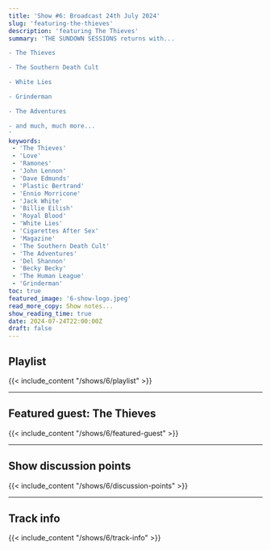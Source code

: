 ```yaml
---
title: 'Show #6: Broadcast 24th July 2024'
slug: 'featuring-the-thieves'
description: 'featuring The Thieves'
summary: 'THE SUNDOWN SESSIONS returns with...

- The Thieves

- The Southern Death Cult

- White Lies

- Grinderman

- The Adventures

- and much, much more...
'
keywords:
 - 'The Thieves'
 - 'Love'
 - 'Ramones'
 - 'John Lennon'
 - 'Dave Edmunds'
 - 'Plastic Bertrand'
 - 'Ennio Morricone'
 - 'Jack White'
 - 'Billie Eilish'
 - 'Royal Blood'
 - 'White Lies'
 - 'Cigarettes After Sex'
 - 'Magazine'
 - 'The Southern Death Cult'
 - 'The Adventures'
 - 'Del Shannon'
 - 'Becky Becky'
 - 'The Human League'
 - 'Grinderman'
toc: true
featured_image: '6-show-logo.jpeg'
read_more_copy: Show notes...
show_reading_time: true
date: 2024-07-24T22:00:00Z
draft: false
---
```


## Playlist
{{< include_content "/shows/6/playlist" >}}

---

## Featured guest: The Thieves
{{< include_content "/shows/6/featured-guest" >}}

---

## Show discussion points
{{< include_content "/shows/6/discussion-points" >}}

---

## Track info
{{< include_content "/shows/6/track-info" >}}
